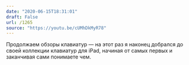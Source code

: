 ```yaml
---
date: "2020-06-15T18:31:01"
draft: False
url: /1265
source: "https://youtu.be/cUMhDkMyR78"
---
```


Продолжаем обзоры клавиатур — на этот раз я наконец добрался до своей коллекции клавиатур для iPad, начиная от самых первых и заканчивая сами понимаете чем.
